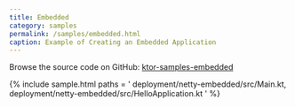 ```yaml
---
title: Embedded
category: samples
permalink: /samples/embedded.html
caption: Example of Creating an Embedded Application
---
```


Browse the source code on GitHub: [ktor-samples-embedded](https://github.com/ktorio/ktor-samples/tree/master/deployment/netty-embedded)

{% include sample.html paths = '
    deployment/netty-embedded/src/Main.kt,
    deployment/netty-embedded/src/HelloApplication.kt
' %}
